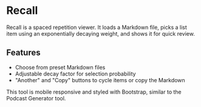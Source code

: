 # Recall

Recall is a spaced repetition viewer. It loads a Markdown file, picks a list item using an exponentially decaying weight, and shows it for quick review.

## Features

- Choose from preset Markdown files
- Adjustable decay factor for selection probability
- "Another" and "Copy" buttons to cycle items or copy the Markdown

This tool is mobile responsive and styled with Bootstrap, similar to the Podcast Generator tool.
